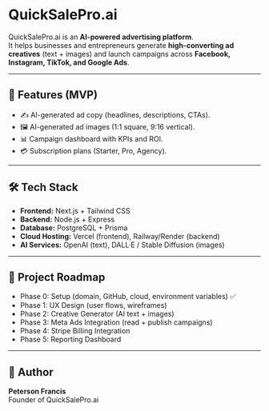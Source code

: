# QuickSalePro.ai

QuickSalePro.ai is an **AI-powered advertising platform**.  
It helps businesses and entrepreneurs generate **high-converting ad creatives** (text + images) and launch campaigns across **Facebook, Instagram, TikTok, and Google Ads**.

---

## 🚀 Features (MVP)
- ✍️ AI-generated ad copy (headlines, descriptions, CTAs).
- 🖼️ AI-generated ad images (1:1 square, 9:16 vertical).
- 📊 Campaign dashboard with KPIs and ROI.
- 💳 Subscription plans (Starter, Pro, Agency).

---

## 🛠️ Tech Stack
- **Frontend:** Next.js + Tailwind CSS  
- **Backend:** Node.js + Express  
- **Database:** PostgreSQL + Prisma  
- **Cloud Hosting:** Vercel (frontend), Railway/Render (backend)  
- **AI Services:** OpenAI (text), DALL·E / Stable Diffusion (images)  

---

## 📌 Project Roadmap
- Phase 0: Setup (domain, GitHub, cloud, environment variables) ✅  
- Phase 1: UX Design (user flows, wireframes)  
- Phase 2: Creative Generator (AI text + images)  
- Phase 3: Meta Ads Integration (read + publish campaigns)  
- Phase 4: Stripe Billing Integration  
- Phase 5: Reporting Dashboard  

---

## 👤 Author
**Peterson Francis**  
Founder of QuickSalePro.ai
